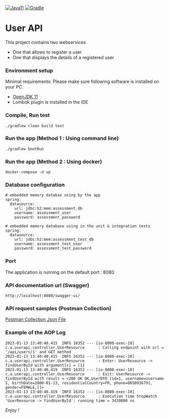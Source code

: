 [![Java11](https://img.shields.io/badge/java-11-blue)](https://img.shields.io/badge/java-11-blue)
[![Gradle](https://img.shields.io/badge/gradle-v7.6-blue)](https://img.shields.io/badge/gradle-v7.6-blue)

# User API
This project contains two webservices
* One that allows to register a user
* One that displays the details of a registered user

### Environment setup
Minimal requirements: Please make sure following software is installed on your PC.
* [OpenJDK 11](https://adoptopenjdk.net/)
* Lombok plugin is installed in the IDE

### Compile, Run test
```
./gradlew clean build test
```

### Run the app (Method 1 : Using command line)
```
./gradlew bootRun
```

### Run the app (Method 2 : Using docker)
```
docker-compose -d up
```

### Database configuration 
```
# embedded memory databse using by the app
spring:
  datasource:
    url: jdbc:h2:mem:assessment_db
    username: assessment_user
    password: assessment_password
    
# embedded memory database using in the unit & integration tests
spring:
  datasource:
    url: jdbc:h2:mem:assessment_test_db
    username: assessment_test_user
    password: assessment_test_password
```

### Port
The application is running on the default port : 8080

### API documentation url (Swagger)
```
http://localhost:8080/swagger-ui/
```

### API request samples (Postman Collection)
[Postman Collection Json File](User_API.postman_collection.json)

### Example of the AOP Log
```
2023-01-13 13:40:40.415  INFO 16352 --- [io-8080-exec-10] c.a.userapi.controller.UserResource      : Calling endpoint with url = '/api/users/1' and GET method
2023-01-13 13:40:40.415  INFO 16352 --- [io-8080-exec-10] c.a.userapi.controller.UserResource      : Enter: UserResource -> findUserById with argument[s] = [1]
2023-01-13 13:40:40.419  INFO 16352 --- [io-8080-exec-10] c.a.userapi.controller.UserResource      : Exit: UserResource -> findUserById with result = <200 OK OK,UserDTO [id=1, username=username 1, birthDate=2000-01-13, residentialCountry=FR, phone=0650936791, gender=FEMALE,[]>
2023-01-13 13:40:40.419  INFO 16352 --- [io-8080-exec-10] c.a.userapi.controller.UserResource      : Execution time StopWatch 'UserResource -> findUserById': running time = 3439800 ns

```

_Enjoy !_

